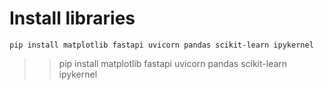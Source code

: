 # Install libraries
```shell
pip install matplotlib fastapi uvicorn pandas scikit-learn ipykernel 
```
>> pip install matplotlib fastapi uvicorn pandas scikit-learn ipykernel 
